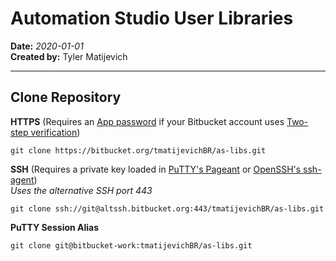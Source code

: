 # Automation Studio User Libraries
**Date:** *2020-01-01*  
**Created by:** Tyler Matijevich  

---

## Clone Repository
**HTTPS** (Requires an [App password](https://confluence.atlassian.com/bitbucket/app-passwords-828781300.html) if your Bitbucket account uses [Two-step verification](https://confluence.atlassian.com/bitbucket/two-step-verification-777023203.html))
```
git clone https://bitbucket.org/tmatijevichBR/as-libs.git
```

**SSH** (Requires a private key loaded in [PuTTY's Pageant](https://www.chiark.greenend.org.uk/~sgtatham/putty/latest.html) or [OpenSSH's ssh-agent](https://man.openbsd.org/ssh-agent.1))  
*Uses the alternative SSH port 443*
```
git clone ssh://git@altssh.bitbucket.org:443/tmatijevichBR/as-libs.git
```

**PuTTY Session Alias**
```
git clone git@bitbucket-work:tmatijevichBR/as-libs.git
```